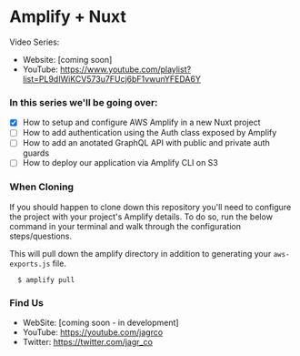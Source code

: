 # Amplify + Nuxt

Video Series:

- Website: [coming soon]
- YouTube: https://www.youtube.com/playlist?list=PL9dIWiKCV573u7FUcj6bF1vwunYFEDA6Y

### In this series we'll be going over:

- [x] How to setup and configure AWS Amplify in a new Nuxt project
- [ ] How to add authentication using the Auth class exposed by Amplify
- [ ] How to add an anotated GraphQL API with public and private auth guards
- [ ] How to deploy our application via Amplify CLI on S3

### When Cloning

If you should happen to clone down this repository you'll need to configure the project with your project's Amplify details. To do so, run the below command in your terminal and walk through the configuration steps/questions.

This will pull down the amplify directory in addition to generating your `aws-exports.js` file.

```
  $ amplify pull
```

### Find Us

- WebSite: [coming soon - in development]
- YouTube: https://youtube.com/jagrco
- Twitter: https://twitter.com/jagr_co
